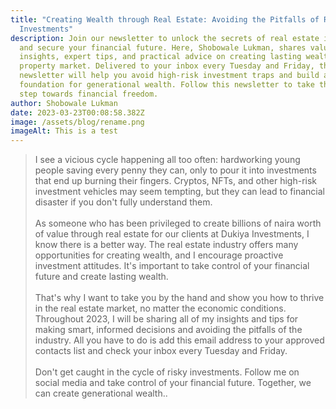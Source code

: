 ```yaml
---
title: "Creating Wealth through Real Estate: Avoiding the Pitfalls of Risky
  Investments"
description: Join our newsletter to unlock the secrets of real estate investing
  and secure your financial future. Here, Shobowale Lukman, shares valuable
  insights, expert tips, and practical advice on creating lasting wealth in the
  property market. Delivered to your inbox every Tuesday and Friday, this
  newsletter will help you avoid high-risk investment traps and build a solid
  foundation for generational wealth. Follow this newsletter to take the first
  step towards financial freedom.
author: Shobowale Lukman
date: 2023-03-23T00:08:58.382Z
image: /assets/blog/rename.png
imageAlt: This is a test
---
```

> I see a vicious cycle happening all too often: hardworking young people saving every penny they can, only to pour it into investments that end up burning their fingers. Cryptos, NFTs, and other high-risk investment vehicles may seem tempting, but they can lead to financial disaster if you don't fully understand them.\
> \
> As someone who has been privileged to create billions of naira worth of value through real estate for our clients at Dukiya Investments, I know there is a better way. The real estate industry offers many opportunities for creating wealth, and I encourage proactive investment attitudes. It's important to take control of your financial future and create lasting wealth.\
> \
> That's why I want to take you by the hand and show you how to thrive in the real estate market, no matter the economic conditions. Throughout 2023, I will be sharing all of my insights and tips for making smart, informed decisions and avoiding the pitfalls of the industry. All you have to do is add this email address to your approved contacts list and check your inbox every Tuesday and Friday.\
> \
> Don't get caught in the cycle of risky investments. Follow me on social media and take control of your financial future. Together, we can create generational wealth..

